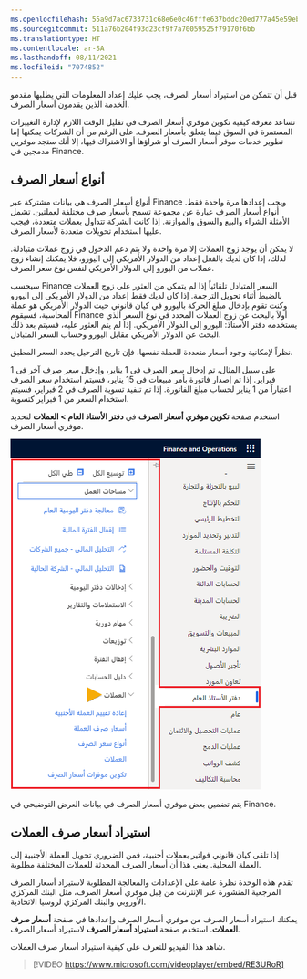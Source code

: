 ```yaml
---
ms.openlocfilehash: 55a9d7ac6733731c68e6e0c46fffe637bddc20ed777a45e59eb3967e2093273b
ms.sourcegitcommit: 511a76b204f93d23cf9f7a70059525f79170f6bb
ms.translationtype: HT
ms.contentlocale: ar-SA
ms.lasthandoff: 08/11/2021
ms.locfileid: "7074852"
---
```

قبل أن تتمكن من استيراد أسعار الصرف، يجب عليك إعداد المعلومات التي يطلبها مقدمو الخدمة الذين يقدمون أسعار الصرف.

تساعد معرفة كيفية تكوين موفري أسعار الصرف في تقليل الوقت اللازم لإدارة التغييرات المستمرة في السوق فيما يتعلق بأسعار الصرف. على الرغم من أن الشركات يمكنها إما تطوير خدمات موفر أسعار الصرف أو شراؤها أو الاشتراك فيها، إلا أنك ستجد موفرين مدمجين في Finance.

## <a name="exchange-rate-types"></a>أنواع أسعار الصرف 

أنواع أسعار الصرف هي بيانات مشتركة عبر Finance ويجب إعدادها مرة واحدة فقط. أنواع أسعار الصرف عبارة عن مجموعة تسمح بأسعار صرف مختلفة لعملتين. تشمل الأمثلة الشراء والبيع والسوق والموازنة. إذا كانت الشركة تتداول بعملات متعددة، فيجب عليها استخدام تحويلات متعددة لأسعار الصرف. 

لا يمكن أن يوجد زوج العملات إلا مرة واحدة ولا يتم دعم الدخول في زوج عملات متبادلة. لذلك، إذا كان لديك بالفعل إعداد من الدولار الأمريكي إلى اليورو، فلا يمكنك إنشاء زوج عملات من اليورو إلى الدولار الأمريكي لنفس نوع سعر الصرف. 

سيحسب Finance السعر المتبادل تلقائياً إذا لم يتمكن من العثور على زوج العملات بالضبط أثناء تحويل الترجمة. إذا كان لديك فقط إعداد من الدولار الأمريكي إلى اليورو وكنت تقوم بإدخال مبلغ الحركة باليورو في كيان قانوني حيث الدولار الأمريكي هو عملة المحاسبة، فسيقوم Finance أولاً بالبحث عن زوج العملات المحدد في نوع السعر الذي يستخدمه دفتر الأستاذ: اليورو إلى الدولار الأمريكي. إذا لم يتم العثور عليه، فسيتم بعد ذلك البحث عن الدولار الأمريكي مقابل اليورو وحساب السعر المتبادل.

نظراً لإمكانية وجود أسعار متعددة للعملة نفسها، فإن تاريخ الترحيل يحدد السعر المطبق.

على سبيل المثال، تم إدخال سعر الصرف في 1 يناير، وإدخال سعر صرف آخر في 1 فبراير. إذا تم إصدار فاتورة بأمر مبيعات في 15 يناير، فسيتم استخدام سعر الصرف اعتباراً من 1 يناير لحساب مبلغ الفاتورة. إذا تم تنفيذ تسوية الصرف في 2 فبراير، فسيتم استخدام السعر من 1 فبراير كتسوية.

استخدم صفحة **تكوين موفري أسعار الصرف** في **دفتر الأستاذ العام > العملات** لتحديد موفري أسعار الصرف. 
 
![لقطة شاشة توضح كيفية الانتقال إلى صفحة تكوين موفري أسعار الصرف.](../media/currencies-menu.png)


يتم تضمين بعض موفري أسعار الصرف في بيانات العرض التوضيحي في Finance. 

## <a name="import-currency-exchange-rates"></a>استيراد أسعار صرف العملات

إذا تلقى كيان قانوني فواتير بعملات أجنبية، فمن الضروري تحويل العملة الأجنبية إلى العملة المحلية. يعني هذا أن أسعار الصرف المحدثة للعملات المختلفة مطلوبة. 

تقدم هذه الوحدة نظرة عامة على الإعدادات والمعالجة المطلوبة لاستيراد أسعار الصرف المرجعية المنشورة عبر الإنترنت من قِبل موفري أسعار الصرف، مثل البنك المركزي الأوروبي والبنك المركزي لروسيا الاتحادية.

يمكنك استيراد أسعار الصرف من موفري أسعار الصرف وإعدادها في صفحة **أسعار صرف العملات**. استخدم صفحة **استيراد أسعار الصرف** لاستيراد أسعار الصرف. 

شاهد هذا الفيديو للتعرف على كيفية استيراد أسعار صرف العملات.


 > [!VIDEO https://www.microsoft.com/videoplayer/embed/RE3URoR] 
